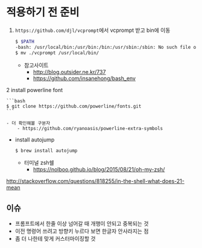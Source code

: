 # 적용하기 전 준비 

1. `https://github.com/djl/vcprompt`에서 vcprompt 받고 bin에 이동
  
    ```bash
    $ $PATH
    -bash: /usr/local/bin:/usr/bin:/bin:/usr/sbin:/sbin: No such file or directory
    $ mv ./vcprompt /usr/local/bin/
    ```
  
    - 참고사이트
        - http://blog.outsider.ne.kr/737
        - https://github.com/insanehong/bash_env
  
2 install powerline font

    ```bash
    $ git clone https://github.com/powerline/fonts.git
    ```
    
    - 더 확인해볼 구분자
        - https://github.com/ryanoasis/powerline-extra-symbols




- install autojump
    
    ```bash
    $ brew install autojump
    ```

    - 터미널 zsh쉘
        - https://nolboo.github.io/blog/2015/08/21/oh-my-zsh/


http://stackoverflow.com/questions/818255/in-the-shell-what-does-21-mean

## 이슈

- 프롬프트에서 한줄 이상 넘어갈 때 개행이 안되고 중복되는 것
- 이전 명령어 쓰려고 방향키 누르다 보면 한글자 안사라지는 점
- 좀 더 나한테 맞게 커스터마이징할 것
